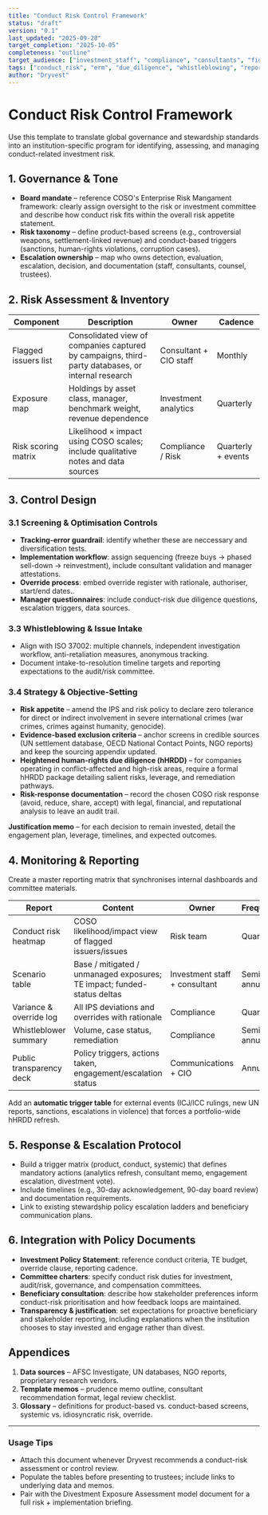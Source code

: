 ```yaml
---
title: "Conduct Risk Control Framework"
status: "draft"
version: "0.1"
last_updated: "2025-09-28"
target_completion: "2025-10-05"
completeness: "outline"
target_audience: ["investment_staff", "compliance", "consultants", "fiduciaries"]
tags: ["conduct_risk", "erm", "due_diligence", "whistleblowing", "reporting"]
author: "Dryvest"
---
```


# Conduct Risk Control Framework

Use this template to translate global governance and stewardship standards into an institution-specific program for identifying, assessing, and managing conduct-related investment risk.

## 1. Governance & Tone

- **Board mandate** – reference COSO's Enterprise Risk Mangament framework: clearly assign oversight to the risk or investment committee and describe how conduct risk fits within the overall risk appetite statement.
- **Risk taxonomy** – define product-based screens (e.g., controversial weapons, settlement-linked revenue) and conduct-based triggers (sanctions, human-rights violations, corruption cases).
- **Escalation ownership** – map who owns detection, evaluation, escalation, decision, and documentation (staff, consultants, counsel, trustees).

## 2. Risk Assessment & Inventory

| Component | Description | Owner | Cadence |
| --- | --- | --- | --- |
| Flagged issuers list | Consolidated view of companies captured by campaigns, third-party databases, or internal research | Consultant + CIO staff | Monthly |
| Exposure map | Holdings by asset class, manager, benchmark weight, revenue dependence | Investment analytics | Quarterly |
| Risk scoring matrix | Likelihood × impact using COSO scales; include qualitative notes and data sources | Compliance / Risk | Quarterly + events |

## 3. Control Design

### 3.1 Screening & Optimisation Controls

- **Tracking-error guardrail**: identify whether these are neccessary and diversification tests.
- **Implementation workflow**: assign sequencing (freeze buys → phased sell-down → reinvestment), include consultant validation and manager attestations.
- **Override process**: embed override register with rationale, authoriser, start/end dates..
- **Manager questionnaires**: include conduct-risk due diligence questions, escalation triggers, data sources.

### 3.3 Whistleblowing & Issue Intake

- Align with ISO 37002: multiple channels, independent investigation workflow, anti-retaliation measures, anonymous tracking.
- Document intake-to-resolution timeline targets and reporting expectations to the audit/risk committee.

### 3.4 Strategy & Objective-Setting

- **Risk appetite** – amend the IPS and risk policy to declare zero tolerance for direct or indirect involvement in severe international crimes (war crimes, crimes against humanity, genocide).
- **Evidence-based exclusion criteria** – anchor screens in credible sources (UN settlement database, OECD National Contact Points, NGO reports) and keep the sourcing appendix updated.
- **Heightened human-rights due diligence (hHRDD)** – for companies operating in conflict-affected and high-risk areas, require a formal hHRDD package detailing salient risks, leverage, and remediation pathways.
- **Risk-response documentation** – record the chosen COSO risk response (avoid, reduce, share, accept) with legal, financial, and reputational analysis to leave an audit trail.


**Justification memo** – for each decision to remain invested, detail the engagement plan, leverage, timelines, and expected outcomes.

## 4. Monitoring & Reporting

Create a master reporting matrix that synchronises internal dashboards and committee materials.

| Report | Content | Owner | Frequency |
| --- | --- | --- | --- |
| Conduct risk heatmap | COSO likelihood/impact view of flagged issuers/issues | Risk team | Quarterly |
| Scenario table | Base / mitigated / unmanaged exposures; TE impact; funded-status deltas | Investment staff + consultant | Semi-annual |
| Variance & override log | All IPS deviations and overrides with rationale | Compliance | Quarterly |
| Whistleblower summary | Volume, case status, remediation | Compliance | Semi-annual |
| Public transparency deck | Policy triggers, actions taken, engagement/escalation status | Communications + CIO | Annual |

Add an **automatic trigger table** for external events (ICJ/ICC rulings, new UN reports, sanctions, escalations in violence) that forces a portfolio-wide hHRDD refresh.

## 5. Response & Escalation Protocol

- Build a trigger matrix (product, conduct, systemic) that defines mandatory actions (analytics refresh, consultant memo, engagement escalation, divestment vote).
- Include timelines (e.g., 30-day acknowledgement, 90-day board review) and documentation requirements.
- Link to existing stewardship policy escalation ladders and beneficiary communication plans.

## 6. Integration with Policy Documents

- **Investment Policy Statement**: reference conduct criteria, TE budget, override clause, reporting cadence.
- **Committee charters**: specify conduct risk duties for investment, audit/risk, governance, and compensation committees.
- **Beneficiary consultation**: describe how stakeholder preferences inform conduct-risk prioritisation and how feedback loops are maintained.
- **Transparency & justification**: set expectations for proactive beneficiary and stakeholder reporting, including explanations when the institution chooses to stay invested and engage rather than divest.

## Appendices

1. **Data sources** – AFSC Investigate, UN databases, NGO reports, proprietary research vendors.
2. **Template memos** – prudence memo outline, consultant recommendation format, legal review checklist.
3. **Glossary** – definitions for product-based vs. conduct-based screens, systemic vs. idiosyncratic risk, override.

---

### Usage Tips

- Attach this document whenever Dryvest recommends a conduct-risk assessment or control review.
- Populate the tables before presenting to trustees; include links to underlying data and memos.
- Pair with the Divestment Exposure Assessment model document for a full risk + implementation briefing.
